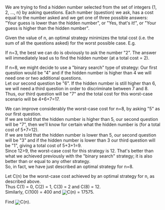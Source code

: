   <p>We are trying to find a hidden number selected from the set of integers {1, 2, ..., n} by asking questions.   Each number (question) we ask, has a cost equal to the number asked and we get one of three possible answers:<br />     "Your guess is lower than the hidden number", or   "Yes, that's it!", or   "Your guess is higher than the hidden number".  </p>    <p>Given the value of n, an optimal strategy minimizes the total cost (i.e. the sum of all the questions asked) for the worst possible case. E.g.</p>    <p>If n=3, the best we can do is obviously to ask the number "2". The answer will immediately lead us to find the hidden number (at a total cost = 2).</p>    <p>If n=8, we might decide to use a "binary search" type of strategy: Our first question would be "4" and if the hidden number is higher than 4 we will need one or two additional questions.<br />  Let our second question be "6". If the hidden number is still higher than 6, we will need a third question in order to discriminate between 7 and 8.<br />  Thus, our third question will be "7" and the total cost for this worst-case scenario will be 4+6+7=17.</p>    <p>We can improve considerably the worst-case cost for n=8, by asking "5" as our first question.<br />  If we are told that the hidden number is higher than 5, our second question will be "7", then we'll know for certain what the hidden number is (for a total cost of 5+7=12).<br />  If we are told that the hidden number is lower than 5, our second question will be "3" and if the hidden number is lower than 3 our third question will be "1", giving a total cost of 5+3+1=9.<br />  Since 12>9, the worst-case cost for this strategy is 12. That's better than what we achieved previously with the "binary search" strategy; it is also better than or equal to any other strategy.<br />  So, in fact, we have just described an optimal strategy for n=8.</p>    <p>Let C(n) be the worst-case cost achieved by an optimal strategy for n, as described above.<br />  Thus C(1) = 0, C(2) = 1, C(3) = 2 and C(8) = 12.<br />  Similarly, C(100) = 400 and <img style="vertical-align:middle" src="project/images/p_328_sum1.gif" />C(n) = 17575.</p>    <p>Find <img style="vertical-align:middle" src="project/images/p_328_sum2.gif" />C(n).</p>  